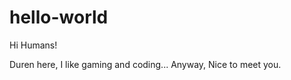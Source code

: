 hello-world
===========

Hi Humans!

Duren here, I like gaming and coding...
Anyway, Nice to meet you.
